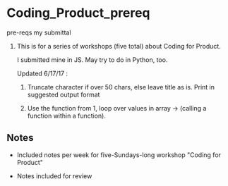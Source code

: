 # Coding_Product_prereq
pre-reqs my submittal

1. This is for a series of workshops (five total)
   about Coding for Product. 
   
   I submitted mine in JS. May try to do in Python, too.
   
   Updated 6/17/17 :
   1. Truncate character if over 50 chars, else leave title as is.
      Print in suggested output format
      
   2. Use the function from 1, loop over values in array -> (calling a function within a function).
   
## Notes

- Included notes per week for five-Sundays-long workshop "Coding for Product"

- Notes included for review
